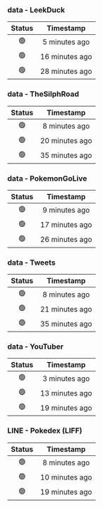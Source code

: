 ### data - LeekDuck
| Status | Timestamp |
|:------:|:---------:|
| 🟢 | 5 minutes ago |
| 🟢 | 16 minutes ago |
| 🟢 | 28 minutes ago |

### data - TheSilphRoad
| Status | Timestamp |
|:------:|:---------:|
| 🟢 | 8 minutes ago |
| 🟢 | 20 minutes ago |
| 🟢 | 35 minutes ago |

### data - PokemonGoLive
| Status | Timestamp |
|:------:|:---------:|
| 🟢 | 9 minutes ago |
| 🟢 | 17 minutes ago |
| 🟢 | 26 minutes ago |

### data - Tweets
| Status | Timestamp |
|:------:|:---------:|
| 🟢 | 8 minutes ago |
| 🟢 | 21 minutes ago |
| 🟢 | 35 minutes ago |

### data - YouTuber
| Status | Timestamp |
|:------:|:---------:|
| 🟢 | 3 minutes ago |
| 🟢 | 13 minutes ago |
| 🟢 | 19 minutes ago |

### LINE - Pokedex (LIFF)
| Status | Timestamp |
|:------:|:---------:|
| 🟢 | 8 minutes ago |
| 🟢 | 10 minutes ago |
| 🟢 | 19 minutes ago |

